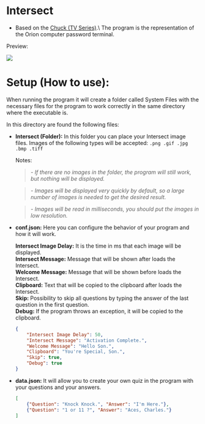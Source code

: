 # Intersect

- Based on the [Chuck (TV Series)](https://en.wikipedia.org/wiki/Chuck_(TV_series)).\
The program is the representation of the Orion computer password terminal.


Preview:

![](https://i.imgur.com/WL8IOA3.png)

# Setup (How to use):

When running the program it will create a folder called System Files with the necessary files for the program to work correctly in the same directory where the executable is.

In this directory are found the following files:
- **Intersect (Folder):**
In this folder you can place your Intersect image files.
Images of the following types will be accepted: `.png .gif .jpg .bmp .tiff`

	Notes:
  > *- If there are no images in the folder, the program will still work, but nothing will be displayed.*

  > *- Images will be displayed very quickly by default, so a large number of images is needed to get the desired result.*

  > *- Images will be read in milliseconds, you should put the images in low resolution.*

- **conf.json:**
Here you can configure the behavior of your program and how it will work.

	**Intersect Image Delay:** It is the time in ms that each image will be displayed.\
	**Intersect Message:** Message that will be shown after loads the Intersect.\
	**Welcome Message:** Message that will be shown before loads the Intersect.\
	**Clipboard:** Text that will be copied to the clipboard after loads the Intersect.\
	**Skip:** Possibility to skip all questions by typing the answer of the last question in the first question.\
	**Debug:** If the program throws an exception, it will be copied to the clipboard.

  ```json
  {
      "Intersect Image Delay": 50, 
      "Intersect Message": "Activation Complete.", 
      "Welcome Message": "Hello Son.", 
      "Clipboard": "You're Special, Son.", 
      "Skip": true, 
      "Debug": true
  }
  ```

- **data.json:** 
	It will allow you to create your own quiz in the program with your questions and your answers.

  ```json
  [
      {"Question": "Knock Knock.", "Answer": "I'm Here."}, 
      {"Question": "1 or 11 ?", "Answer": "Aces, Charles."}
  ]
  ```
